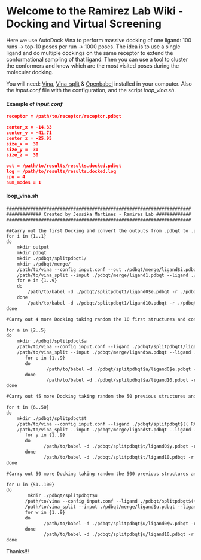 # Welcome to the Ramirez Lab Wiki - Docking and Virtual Screening

Here we use AutoDock Vina to perform massive docking of one ligand: 100 runs -> top-10 poses per run -> 1000 poses. The idea is to use a single ligand and do multiple dockings on the same receptor to extend the conformational sampling of that ligand. Then you can use a tool to cluster the conformers and know which are the most visited poses during the molecular docking.

You will need: [Vina](http://vina.scripps.edu/download.html), [Vina_split](https://github.com/ramirezlab/WIKI/tree/master/Docking%20and%20Virtual%20Screening/Files) & [Openbabel](http://openbabel.org/wiki/Main_Page) installed in your computer. Also the _input.conf_ file with the configuration, and the script _loop_vina.sh_. 


#### Example of _input.conf_
```json
receptor = /path/to/receptor/receptor.pdbqt

center_x = -14.33
center_y = -41.71
center_z = -25.95
size_x =  30
size_y =  30
size_z =  30

out = /path/to/results/results.docked.pdbqt
log = /path/to/results/results.docked.log
cpu = 4
num_modes = 1
```



#### loop_vina.sh
```markdown
#####################################################################
############# Created by Jessika Martinez - Ramirez Lab #############
#####################################################################

##Carry out the first Docking and convert the outputs from .pdbqt to .pdb
for i in {1..1}
do 
	mkdir output
	mkdir pdbqt
	mkdir ./pdbqt/splitpdbqt1/
	mkdir ./pdbqt/merge/
	/path/to/vina --config input.conf --out ./pdbqt/merge/ligand$i.pdbqt >> ./output/output$i.log
	/path/to/vina_split --input ./pdbqt/merge/ligand1.pdbqt --ligand ./pdbqt/splitpdbqt1/ligand 
	for e in {1..9}
	do	
		/path/to/babel -d ./pdbqt/splitpdbqt1/ligand0$e.pdbqt -r ./pdbqt/splitpdbqt1/ligando0$e.pdb
	done
		/path/to/babel -d ./pdbqt/splitpdbqt1/ligand10.pdbqt -r ./pdbqt/splitpdbqt1/ligando10.pdb
done

#Carry out 4 more Docking taking random the 10 first structures and convert all of them from .pdbqt to .pdb

for a in {2..5}
do
	mkdir ./pdbqt/splitpdbqt$a
	/path/to/vina --config input.conf --ligand ./pdbqt/splitpdbqt1/ligand0$((RANDOM % (10 - 1 + 1 ) + 1 )).pdbqt --out ./pdbqt/merge/ligand$a.pdbqt >> ./output/output$a.log
	/path/to/vina_split --input ./pdbqt/merge/ligand$a.pdbqt --ligand ./pdbqt/splitpdbqt$a/ligand
       for e in {1..9}
       do      
               /path/to/babel -d ./pdbqt/splitpdbqt$a/ligand0$e.pdbqt -r ./pdbqt/splitpdbqt$a/ligando0$e.pdb
       done
               /path/to/babel -d ./pdbqt/splitpdbqt$a/ligand10.pdbqt -r ./pdbqt/splitpdbqt$a/ligando10.pdb
done

#Carry out 45 more Docking taking random the 50 previous structures and convert all of them from .pdbqt to .pdb

for t in {6..50}
do
    mkdir ./pdbqt/splitpdbqt$t
	/path/to/vina --config input.conf --ligand ./pdbqt/splitpdbqt$(( RANDOM % (5 - 1 + 1 ) + 1 ))/ligand0$(( RANDOM % (9 - 1 + 1 ) + 1 )).pdbqt --out ./pdbqt/merge/ligand$t.pdbqt >> ./output/output$t.log
	/path/to/vina_split --input ./pdbqt/merge/ligand$t.pdbqt --ligand ./pdbqt/splitpdbqt$t/ligand
       for y in {1..9}
       do
              /path/to/babel -d ./pdbqt/splitpdbqt$t/ligand0$y.pdbqt -r ./pdbqt/splitpdbqt$t/ligando0$y.pdb
       done
              /path/to/babel -d ./pdbqt/splitpdbqt$t/ligand10.pdbqt -r ./pdbqt/splitpdbqt$t/ligando10.pdb
done

#Carry out 50 more Docking taking random the 500 previous structures and convert all of them from .pdbqt to .pdb

for u in {51..100}
do
        mkdir ./pdbqt/splitpdbqt$u
       /path/to/vina --config input.conf --ligand ./pdbqt/splitpdbqt$(( RANDOM % (50 - 1 + 1 ) + 1 ))/ligand0$(( RANDOM % (9 - 1 + 1 ) + 1 )).pdbqt --out ./pdbqt/merge/ligand$u.pdbqt >> ./output/output$u.log
       /path/to/vina_split --input ./pdbqt/merge/ligand$u.pdbqt --ligand ./pdbqt/splitpdbqt$u/ligand
       for w in {1..9}
       do
              /path/to/babel -d ./pdbqt/splitpdbqt$u/ligand0$w.pdbqt -r ./pdbqt/splitpdbqt$u/ligando0$w.pdb
       done
              /path/to/babel -d ./pdbqt/splitpdbqt$u/ligand10.pdbqt -r ./pdbqt/splitpdbqt$u/ligando10.pdb
done


```


Thanks!!!
